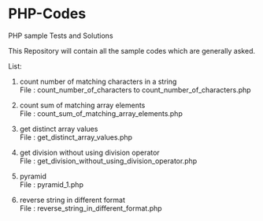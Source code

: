 # PHP-Codes
PHP sample Tests and Solutions

This Repository will contain all the sample codes which are generally asked.

List:
1. count number of matching characters in a string<br> 
  File : count_number_of_characters to count_number_of_characters.php<br>

2. count sum of matching array elements<br>
  File : count_sum_of_matching_array_elements.php<br>
  
3. get distinct array values<br>
  File : get_distinct_array_values.php<br>

4. get division without using division operator<br>
  File : get_division_without_using_division_operator.php<br>

5. pyramid<br>
  File : pyramid_1.php<br>
  
6. reverse string in different format<br>
  File : reverse_string_in_different_format.php<br>
